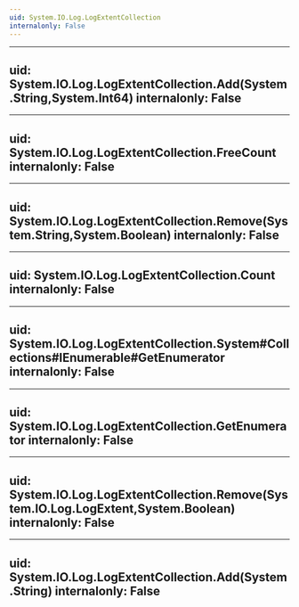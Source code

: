 ```yaml
---
uid: System.IO.Log.LogExtentCollection
internalonly: False
---
```


---
uid: System.IO.Log.LogExtentCollection.Add(System.String,System.Int64)
internalonly: False
---

---
uid: System.IO.Log.LogExtentCollection.FreeCount
internalonly: False
---

---
uid: System.IO.Log.LogExtentCollection.Remove(System.String,System.Boolean)
internalonly: False
---

---
uid: System.IO.Log.LogExtentCollection.Count
internalonly: False
---

---
uid: System.IO.Log.LogExtentCollection.System#Collections#IEnumerable#GetEnumerator
internalonly: False
---

---
uid: System.IO.Log.LogExtentCollection.GetEnumerator
internalonly: False
---

---
uid: System.IO.Log.LogExtentCollection.Remove(System.IO.Log.LogExtent,System.Boolean)
internalonly: False
---

---
uid: System.IO.Log.LogExtentCollection.Add(System.String)
internalonly: False
---
